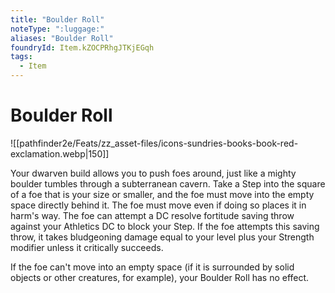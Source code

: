 ```yaml
---
title: "Boulder Roll"
noteType: ":luggage:"
aliases: "Boulder Roll"
foundryId: Item.kZOCPRhgJTKjEGqh
tags:
  - Item
---
```


# Boulder Roll
![[pathfinder2e/Feats/zz_asset-files/icons-sundries-books-book-red-exclamation.webp|150]]

Your dwarven build allows you to push foes around, just like a mighty boulder tumbles through a subterranean cavern. Take a Step into the square of a foe that is your size or smaller, and the foe must move into the empty space directly behind it. The foe must move even if doing so places it in harm's way. The foe can attempt a DC resolve fortitude saving throw against your Athletics DC to block your Step. If the foe attempts this saving throw, it takes bludgeoning damage equal to your level plus your Strength modifier unless it critically succeeds.

If the foe can't move into an empty space (if it is surrounded by solid objects or other creatures, for example), your Boulder Roll has no effect.
